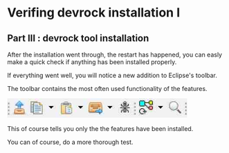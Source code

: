 # Verifing devrock installation I

## Part III : devrock tool installation 

After the installation went through, the restart has happened, you can easly make a quick check if anything has been installed properly.

If everything went well, you will notice a new addition to Eclipse's toolbar. 

The toolbar contains the most often used functionality of the features. 

![picture of the signatures of the features](./images/10.devrock.jpg "the signatures of the features")

This of course tells you only the the features have been installed.

You can of course, do a more thorough test. 




